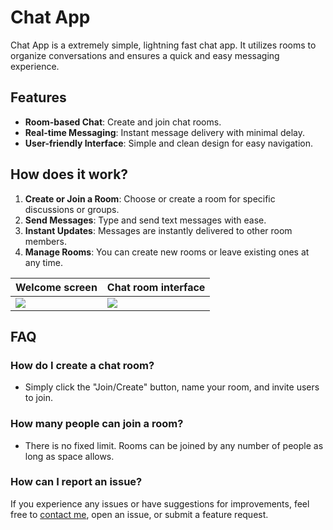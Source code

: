 # Chat App

Chat App is a extremely simple, lightning fast chat app. It utilizes rooms to organize conversations and ensures a quick and easy messaging experience.

## Features

- **Room-based Chat**: Create and join chat rooms.
- **Real-time Messaging**: Instant message delivery with minimal delay.
- **User-friendly Interface**: Simple and clean design for easy navigation.
  
## How does it work?

1. **Create or Join a Room**: Choose or create a room for specific discussions or groups.
2. **Send Messages**: Type and send text messages with ease.
3. **Instant Updates**: Messages are instantly delivered to other room members.
4. **Manage Rooms**: You can create new rooms or leave existing ones at any time.

| Welcome screen | Chat room interface |
| ------------------------------------------------- | ------------------------------------------------- |
| ![](https://nasiadka.pl/projects/Chat/login.png) | ![](https://nasiadka.pl/projects/Chat/room.png) |

## FAQ

### How do I create a chat room?
- Simply click the "Join/Create" button, name your room, and invite users to join.

### How many people can join a room?
- There is no fixed limit. Rooms can be joined by any number of people as long as space allows.

### How can I report an issue?
If you experience any issues or have suggestions for improvements, feel free to [contact me](https://nasiadka.pl), open an issue, or submit a feature request.
